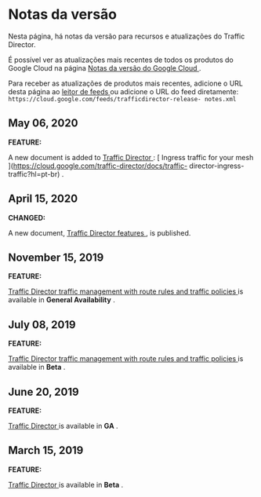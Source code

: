 #  Notas da versão

Nesta página, há notas da versão para recursos e atualizações do Traffic
Director.

É possível ver as atualizações mais recentes de todos os produtos do Google
Cloud na página [ Notas da versão do Google Cloud
](https://cloud.google.com/release-notes?hl=pt-br) .

Para receber as atualizações de produtos mais recentes, adicione o URL desta
página ao [ leitor de feeds
](https://wikipedia.org/wiki/Comparison_of_feed_aggregators) ou adicione o URL
do feed diretamente: ` https://cloud.google.com/feeds/trafficdirector-release-
notes.xml `

##  May 06, 2020

**FEATURE:**

A new document is added to [ Traffic Director
](https://cloud.google.com/traffic-director/docs?hl=pt-br) : [ Ingress traffic
for your mesh ](https://cloud.google.com/traffic-director/docs/traffic-
director-ingress-traffic?hl=pt-br) .

##  April 15, 2020

**CHANGED:**

A new document, [ Traffic Director features
](https://cloud.google.com/traffic-director/docs/features?hl=pt-br) , is
published.

##  November 15, 2019

**FEATURE:**

[ Traffic Director traffic management with route rules and traffic policies
](https://cloud.google.com/traffic-director/docs/traffic-control?hl=pt-br) is
available in **General Availability** .

##  July 08, 2019

**FEATURE:**

[ Traffic Director traffic management with route rules and traffic policies
](https://cloud.google.com/traffic-director/docs/traffic-control?hl=pt-br) is
available in **Beta** .

##  June 20, 2019

**FEATURE:**

[ Traffic Director ](https://cloud.google.com/traffic-director/docs?hl=pt-br)
is available in **GA** .

##  March 15, 2019

**FEATURE:**

[ Traffic Director ](https://cloud.google.com/traffic-director/docs?hl=pt-br)
is available in **Beta** .

